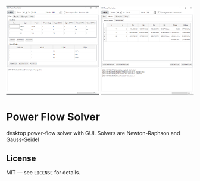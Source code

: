<p float="left">
  <img src="images/Screenshot_61.png" width="250" alt="Main window" />
  <img src="images/Screenshot_62.png" width="250" alt="Convergence plot" />
</p>

# Power Flow Solver
desktop power-flow solver with GUI. Solvers are Newton-Raphson and Gauss-Seidel

## License
MIT — see `LICENSE` for details.

